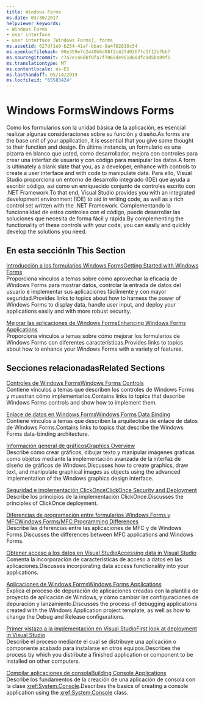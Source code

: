 ```yaml
---
title: Windows Forms
ms.date: 03/30/2017
helpviewer_keywords:
- Windows Forms
- user interface
- user interface [Windows Forms], forms
ms.assetid: 627df1e9-b254-41af-bbac-9a4f02810c54
ms.openlocfilehash: 00e359e7c2440b6d88f2c42fd0267fc1f12b7bb7
ms.sourcegitcommit: c7a7e1468bf0fa7f7065de951d60dfc8d5ba89f5
ms.translationtype: MT
ms.contentlocale: es-ES
ms.lasthandoff: 05/14/2019
ms.locfileid: "65583424"
---
```

# <a name="windows-forms"></a><span data-ttu-id="8ba5f-102">Windows Forms</span><span class="sxs-lookup"><span data-stu-id="8ba5f-102">Windows Forms</span></span>
<span data-ttu-id="8ba5f-103">Como los formularios son la unidad básica de la aplicación, es esencial realizar algunas consideraciones sobre su función y diseño.</span><span class="sxs-lookup"><span data-stu-id="8ba5f-103">As forms are the base unit of your application, it is essential that you give some thought to their function and design.</span></span> <span data-ttu-id="8ba5f-104">En última instancia, un formulario es una pizarra en blanco que usted, como desarrollador, mejora con controles para crear una interfaz de usuario y con código para manipular los datos.</span><span class="sxs-lookup"><span data-stu-id="8ba5f-104">A form is ultimately a blank slate that you, as a developer, enhance with controls to create a user interface and with code to manipulate data.</span></span> <span data-ttu-id="8ba5f-105">Para ello, Visual Studio proporciona un entorno de desarrollo integrado (IDE) que ayuda a escribir código, así como un enriquecido conjunto de controles escrito con .NET Framework.</span><span class="sxs-lookup"><span data-stu-id="8ba5f-105">To that end, Visual Studio provides you with an integrated development environment (IDE) to aid in writing code, as well as a rich control set written with the .NET Framework.</span></span> <span data-ttu-id="8ba5f-106">Complementando la funcionalidad de estos controles con el código, puede desarrollar las soluciones que necesita de forma fácil y rápida.</span><span class="sxs-lookup"><span data-stu-id="8ba5f-106">By complementing the functionality of these controls with your code, you can easily and quickly develop the solutions you need.</span></span>  
  
## <a name="in-this-section"></a><span data-ttu-id="8ba5f-107">En esta sección</span><span class="sxs-lookup"><span data-stu-id="8ba5f-107">In This Section</span></span>  
 [<span data-ttu-id="8ba5f-108">Introducción a los formularios Windows Forms</span><span class="sxs-lookup"><span data-stu-id="8ba5f-108">Getting Started with Windows Forms</span></span>](getting-started-with-windows-forms.md)  
 <span data-ttu-id="8ba5f-109">Proporciona vínculos a temas sobre cómo aprovechar la eficacia de Windows Forms para mostrar datos, controlar la entrada de datos del usuario e implementar sus aplicaciones fácilmente y con mayor seguridad.</span><span class="sxs-lookup"><span data-stu-id="8ba5f-109">Provides links to topics about how to harness the power of Windows Forms to display data, handle user input, and deploy your applications easily and with more robust security.</span></span>  
  
 [<span data-ttu-id="8ba5f-110">Mejorar las aplicaciones de Windows Forms</span><span class="sxs-lookup"><span data-stu-id="8ba5f-110">Enhancing Windows Forms Applications</span></span>](./advanced/index.md)  
 <span data-ttu-id="8ba5f-111">Proporciona vínculos a temas sobre cómo mejorar los formularios de Windows Forms con diferentes características.</span><span class="sxs-lookup"><span data-stu-id="8ba5f-111">Provides links to topics about how to enhance your Windows Forms with a variety of features.</span></span>  
  
## <a name="related-sections"></a><span data-ttu-id="8ba5f-112">Secciones relacionadas</span><span class="sxs-lookup"><span data-stu-id="8ba5f-112">Related Sections</span></span>  
 [<span data-ttu-id="8ba5f-113">Controles de Windows Forms</span><span class="sxs-lookup"><span data-stu-id="8ba5f-113">Windows Forms Controls</span></span>](./controls/index.md)  
 <span data-ttu-id="8ba5f-114">Contiene vínculos a temas que describen los controles de Windows Forms y muestran cómo implementarlos.</span><span class="sxs-lookup"><span data-stu-id="8ba5f-114">Contains links to topics that describe Windows Forms controls and show how to implement them.</span></span>  
  
 [<span data-ttu-id="8ba5f-115">Enlace de datos en Windows Forms</span><span class="sxs-lookup"><span data-stu-id="8ba5f-115">Windows Forms Data Binding</span></span>](windows-forms-data-binding.md)  
 <span data-ttu-id="8ba5f-116">Contiene vínculos a temas que describen la arquitectura de enlace de datos de Windows Forms.</span><span class="sxs-lookup"><span data-stu-id="8ba5f-116">Contains links to topics that describe the Windows Forms data-binding architecture.</span></span>  
  
 [<span data-ttu-id="8ba5f-117">Información general de gráficos</span><span class="sxs-lookup"><span data-stu-id="8ba5f-117">Graphics Overview</span></span>](./advanced/graphics-overview-windows-forms.md)  
 <span data-ttu-id="8ba5f-118">Describe cómo crear gráficos, dibujar texto y manipular imágenes gráficas como objetos mediante la implementación avanzada de la interfaz de diseño de gráficos de Windows.</span><span class="sxs-lookup"><span data-stu-id="8ba5f-118">Discusses how to create graphics, draw text, and manipulate graphical images as objects using the advanced implementation of the Windows graphics design interface.</span></span>  
  
 [<span data-ttu-id="8ba5f-119">Seguridad e implementación ClickOnce</span><span class="sxs-lookup"><span data-stu-id="8ba5f-119">ClickOnce Security and Deployment</span></span>](/visualstudio/deployment/clickonce-security-and-deployment)  
 <span data-ttu-id="8ba5f-120">Describe los principios de la implementación ClickOnce.</span><span class="sxs-lookup"><span data-stu-id="8ba5f-120">Discusses the principles of ClickOnce deployment.</span></span>  
  
 [<span data-ttu-id="8ba5f-121">Diferencias de programación entre formularios Windows Forms y MFC</span><span class="sxs-lookup"><span data-stu-id="8ba5f-121">Windows Forms/MFC Programming Differences</span></span>](/cpp/dotnet/windows-forms-mfc-programming-differences)  
 <span data-ttu-id="8ba5f-122">Describe las diferencias entre las aplicaciones de MFC y de Windows Forms.</span><span class="sxs-lookup"><span data-stu-id="8ba5f-122">Discusses the differences between MFC applications and Windows Forms.</span></span>  
  
 [<span data-ttu-id="8ba5f-123">Obtener acceso a los datos en Visual Studio</span><span class="sxs-lookup"><span data-stu-id="8ba5f-123">Accessing data in Visual Studio</span></span>](/visualstudio/data-tools/accessing-data-in-visual-studio)  
 <span data-ttu-id="8ba5f-124">Comenta la incorporación de características de acceso a datos en las aplicaciones.</span><span class="sxs-lookup"><span data-stu-id="8ba5f-124">Discusses incorporating data access functionality into your applications.</span></span>  
  
 [<span data-ttu-id="8ba5f-125">Aplicaciones de Windows Forms</span><span class="sxs-lookup"><span data-stu-id="8ba5f-125">Windows Forms Applications</span></span>](/visualstudio/debugger/debugging-preparation-windows-forms-applications)  
 <span data-ttu-id="8ba5f-126">Explica el proceso de depuración de aplicaciones creadas con la plantilla de proyecto de aplicación de Windows, y cómo cambiar las configuraciones de depuración y lanzamiento.</span><span class="sxs-lookup"><span data-stu-id="8ba5f-126">Discusses the process of debugging applications created with the Windows Application project template, as well as how to change the Debug and Release configurations.</span></span>  
  
 [<span data-ttu-id="8ba5f-127">Primer vistazo a la implementación en Visual Studio</span><span class="sxs-lookup"><span data-stu-id="8ba5f-127">First look at deployment in Visual Studio</span></span>](/visualstudio/deployment/deploying-applications-services-and-components)  
 <span data-ttu-id="8ba5f-128">Describe el proceso mediante el cual se distribuye una aplicación o componente acabado para instalarse en otros equipos.</span><span class="sxs-lookup"><span data-stu-id="8ba5f-128">Describes the process by which you distribute a finished application or component to be installed on other computers.</span></span>  
  
 [<span data-ttu-id="8ba5f-129">Compilar aplicaciones de consola</span><span class="sxs-lookup"><span data-stu-id="8ba5f-129">Building Console Applications</span></span>](../../standard/building-console-apps.md)  
 <span data-ttu-id="8ba5f-130">Describe los fundamentos de la creación de una aplicación de consola con la clase <xref:System.Console>.</span><span class="sxs-lookup"><span data-stu-id="8ba5f-130">Describes the basics of creating a console application using the <xref:System.Console> class.</span></span>
